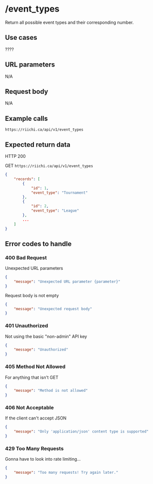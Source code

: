 # /event_types
Return all possible event types and their corresponding number.

## Use cases
????

## URL parameters
N/A

## Request body
N/A

## Example calls
`https://riichi.ca/api/v1/event_types`

## Expected return data
HTTP 200

GET `https://riichi.ca/api/v1/event_types`
```json
{
	"records": [
		{
			"id": 1,
			"event_type": "Tournament"
		},
		{
			"id": 2,
			"event_type": "League"
		},
		...
	]
}
```

## Error codes to handle

### 400 Bad Request
Unexpected URL parameters
```json
{
	"message": "Unexpected URL parameter {parameter}"
}
```

Request body is not empty
```json
{
	"message": "Unexpected request body"
}
```

### 401 Unauthorized
Not using the basic "non-admin" API key
```json
{
	"message": "Unauthorized"
}
```

### 405 Method Not Allowed
For anything that isn't GET
```json
{
	"message": "Method is not allowed"
}
```

### 406 Not Acceptable
If the client can't accept JSON
```json
{
	"message": "Only 'application/json' content type is supported"
}
```

### 429 Too Many Requests
Gonna have to look into rate limiting...
```json
{
	"message": "Too many requests! Try again later."
}
```
